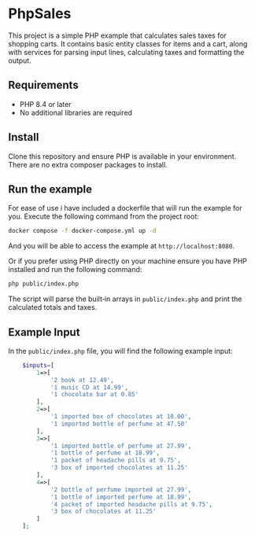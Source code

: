 # PhpSales
This project is a simple PHP example that calculates sales taxes for shopping carts.
It contains basic entity classes for items and a cart, along with services for parsing
input lines, calculating taxes and formatting the output.

## Requirements

* PHP 8.4 or later
* No additional libraries are required

## Install

Clone this repository and ensure PHP is available in your environment.
There are no extra composer packages to install.

## Run the example

For ease of use i have included a dockerfile that will run the example for you.
Execute the following command from the project root:

```bash
docker compose -f docker-compose.yml up -d
```

And you will be able to access the example at `http://localhost:8080`.

Or if you prefer using PHP directly on your machine
ensure you have PHP installed and run the following command:

```bash
php public/index.php
```

The script will parse the built‑in arrays in `public/index.php` and print the
calculated totals and taxes.

## Example Input
In the `public/index.php` file, you will find the following example input:

```php
    $inputs=[
        1=>[
            '2 book at 12.49',
            '1 music CD at 14.99',
            '1 chocolate bar at 0.85'
        ],
        2=>[
            '1 imported box of chocolates at 10.00',
            '1 imported bottle of perfume at 47.50'
        ],
        3=>[
            '1 imported bottle of perfume at 27.99',
            '1 bottle of perfume at 18.99',
            '1 packet of headache pills at 9.75',
            '3 box of imported chocolates at 11.25'
        ],
        4=>[
            '2 bottle of perfume imported at 27.99',
            '1 bottle of imported perfume at 18.99',
            '4 packet of imported headache pills at 9.75',
            '3 box of chocolates at 11.25'
        ]
    ];
 ```